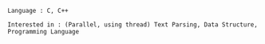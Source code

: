     Language : C, C++
    
    Interested in : (Parallel, using thread) Text Parsing, Data Structure, Programming Language
